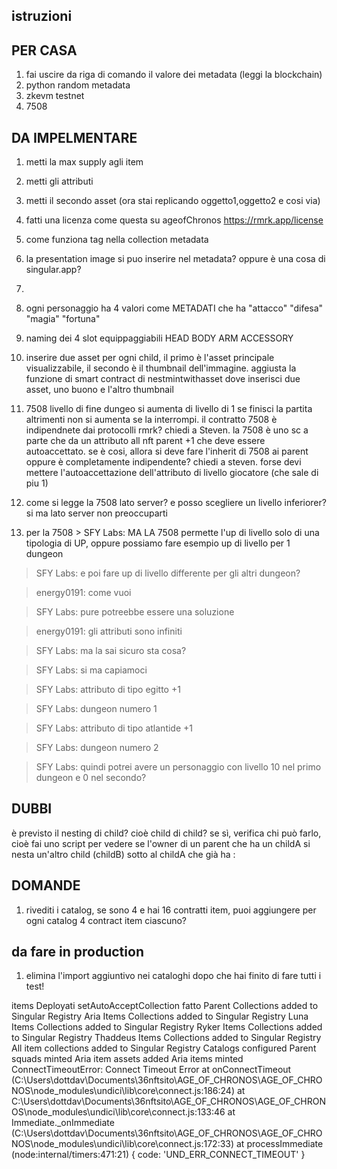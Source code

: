 ## istruzioni



## PER CASA

1. fai uscire da riga di comando il valore dei metadata (leggi la blockchain)
2. python random metadata
3. zkevm testnet
4. 7508


## DA IMPELMENTARE
1. metti la max supply agli item
2. metti gli attributi
3. metti il secondo asset (ora stai replicando oggetto1,oggetto2 e cosi via)
4. fatti una licenza come questa su ageofChronos https://rmrk.app/license
5. come funziona tag nella collection metadata
6. la presentation image si puo inserire nel metadata? oppure è una cosa di singular.app?
7. 



1. ogni personaggio ha 4 valori come METADATI che ha "attacco" "difesa" "magia" "fortuna"
2. naming dei 4 slot equippaggiabili
HEAD
BODY
ARM
ACCESSORY

3. inserire due asset per ogni child, il primo è l'asset principale visualizzabile, il secondo è il thumbnail dell'immagine. aggiusta la funzione di smart contract di nestmintwithasset dove inserisci due asset, uno buono e l'altro thumbnail

4. 7508 livello di fine dungeo si aumenta di livello di 1 se finisci la partita altrimenti non si aumenta se la interrompi. il contratto 7508 è indipendnete dai protocolli rmrk? chiedi a Steven. la 7508 è uno sc a parte che da un attributo all nft parent +1 che deve essere autoaccettato. se è cosi, allora si deve fare l'inherit di 7508 ai parent oppure è completamente indipendente? chiedi a steven. forse devi mettere l'autoaccettazione dell'attributo di livello giocatore (che sale di piu 1)

5. come si legge la 7508 lato server? e posso scegliere un livello inferiorer? si ma lato server non preoccuparti

6. per la 7508 > SFY Labs:
MA LA 7508 permette l'up di livello solo di una tipologia di UP, oppure possiamo fare esempio up di livello per 1 dungeon

> SFY Labs:
e poi fare up di livello differente per gli altri dungeon?

> energy0191:
come vuoi

> SFY Labs:
pure potreebbe essere una soluzione

> energy0191:
gli attributi sono infiniti

> SFY Labs:
ma la sai sicuro sta cosa?

> SFY Labs:
si ma capiamoci

> SFY Labs:
attributo di tipo egitto +1

> SFY Labs:
dungeon numero 1

> SFY Labs:
attributo di tipo atlantide +1

> SFY Labs:
dungeon numero 2

> SFY Labs:
quindi potrei avere un personaggio con livello 10 nel primo dungeon e 0 nel secondo?





## DUBBI

è previsto il nesting di child? cioè child di child? se sì, verifica chi può farlo, cioè fai uno script per vedere se 
l'owner di un parent che ha un childA si nesta un'altro child (childB) sotto al childA che già ha
:
## DOMANDE

1. rivediti i catalog, se sono 4 e hai 16 contratti item, puoi aggiungere per ogni catalog 4 contract item ciascuno?


## da fare in production

1. elimina l'import aggiuntivo nei cataloghi dopo che hai finito di fare tutti i test!



items Deployati
setAutoAcceptCollection fatto
Parent Collections added to Singular Registry
Aria Items Collections added to Singular Registry
Luna Items Collections added to Singular Registry
Ryker Items Collections added to Singular Registry
Thaddeus Items Collections added to Singular Registry
All item collections added to Singular Registry
Catalogs configured
Parent squads minted
Aria item assets added
Aria items minted
ConnectTimeoutError: Connect Timeout Error
    at onConnectTimeout (C:\Users\dottdav\Documents\36nftsito\AGE_OF_CHRONOS\AGE_OF_CHRONOS\node_modules\undici\lib\core\connect.js:186:24)
    at C:\Users\dottdav\Documents\36nftsito\AGE_OF_CHRONOS\AGE_OF_CHRONOS\node_modules\undici\lib\core\connect.js:133:46
    at Immediate._onImmediate (C:\Users\dottdav\Documents\36nftsito\AGE_OF_CHRONOS\AGE_OF_CHRONOS\node_modules\undici\lib\core\connect.js:172:33)
    at processImmediate (node:internal/timers:471:21) {
  code: 'UND_ERR_CONNECT_TIMEOUT'
}